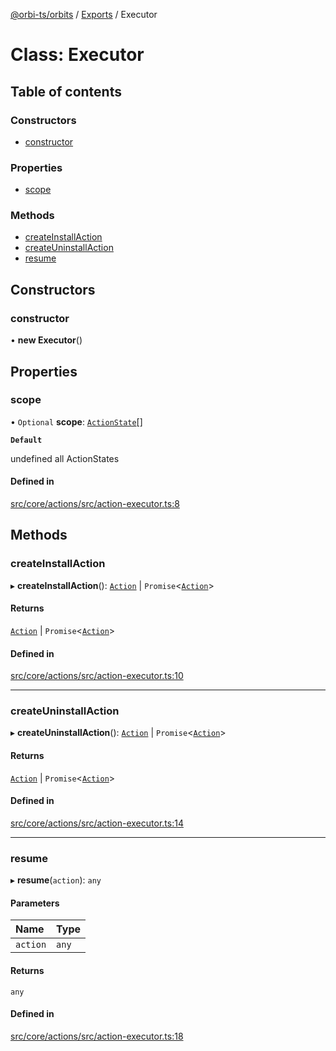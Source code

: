 [@orbi-ts/orbits](../README.md) / [Exports](../modules.md) / Executor

# Class: Executor

## Table of contents

### Constructors

- [constructor](Executor.md#constructor)

### Properties

- [scope](Executor.md#scope)

### Methods

- [createInstallAction](Executor.md#createinstallaction)
- [createUninstallAction](Executor.md#createuninstallaction)
- [resume](Executor.md#resume)

## Constructors

### constructor

• **new Executor**()

## Properties

### scope

• `Optional` **scope**: [`ActionState`](../enums/ActionState.md)[]

**`Default`**

undefined all ActionStates

#### Defined in

[src/core/actions/src/action-executor.ts:8](https://github.com/LaWebcapsule/orbits/blob/a1dfd88/src/core/actions/src/action-executor.ts#L8)

## Methods

### createInstallAction

▸ **createInstallAction**(): [`Action`](Action.md) \| `Promise`<[`Action`](Action.md)\>

#### Returns

[`Action`](Action.md) \| `Promise`<[`Action`](Action.md)\>

#### Defined in

[src/core/actions/src/action-executor.ts:10](https://github.com/LaWebcapsule/orbits/blob/a1dfd88/src/core/actions/src/action-executor.ts#L10)

___

### createUninstallAction

▸ **createUninstallAction**(): [`Action`](Action.md) \| `Promise`<[`Action`](Action.md)\>

#### Returns

[`Action`](Action.md) \| `Promise`<[`Action`](Action.md)\>

#### Defined in

[src/core/actions/src/action-executor.ts:14](https://github.com/LaWebcapsule/orbits/blob/a1dfd88/src/core/actions/src/action-executor.ts#L14)

___

### resume

▸ **resume**(`action`): `any`

#### Parameters

| Name | Type |
| :------ | :------ |
| `action` | `any` |

#### Returns

`any`

#### Defined in

[src/core/actions/src/action-executor.ts:18](https://github.com/LaWebcapsule/orbits/blob/a1dfd88/src/core/actions/src/action-executor.ts#L18)
